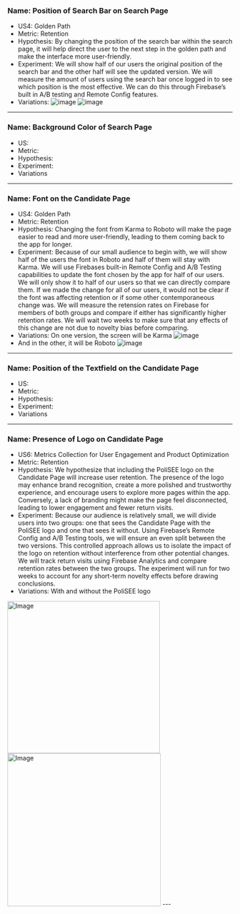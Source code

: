 ### Name: Position of Search Bar on Search Page
- US4: Golden Path
- Metric: Retention 
- Hypothesis: By changing the position of the search bar within the search page, it will help direct the user to the next step in the golden path and make the interface more user-friendly.
- Experiment: We will show half of our users the original position of the search bar and the other half will see the updated version. We will measure the amount of users using the search bar once logged in to see which position is the most effective. We can do this through Firebase’s built in A/B  testing and Remote Config features.
- Variations: ![image](https://github.com/user-attachments/assets/0b1c4f03-c134-4cfc-a3df-d587732acea0)
  ![image](https://github.com/user-attachments/assets/062b51a5-5e9e-4c6a-bf90-854292216ce6)




  
---
### Name: Background Color of Search Page
- US:
- Metric:
- Hypothesis:
- Experiment:
- Variations
---
### Name: Font on the Candidate Page
- US4: Golden Path
- Metric: Retention
- Hypothesis: Changing the font from Karma to Roboto will make the page easier to read and more user-friendly, leading to them coming back to the app for longer.
- Experiment: Because of our small audience to begin with, we will show half of the users the font in Roboto and half of them will stay with Karma. We will use Firebases built-in Remote Config and A/B Testing capabilities to update the font chosen by the app for half of our users. We will only show it to half of our users so that we can directly compare them. If we made the change for all of our users, it would not be clear if the font was affecting retention or if some other contemporaneous change was. We will measure the retension rates on Firebase for members of both groups and compare if either has significantly higher retention rates. We will wait two weeks to make sure that any effects of this change are not due to novelty bias before comparing.
- Variations: On one version, the screen will be Karma
![image](https://github.com/user-attachments/assets/9d573bad-3583-4c79-abb7-ee1817c18557)
- And in the other, it will be Roboto
![image](https://github.com/user-attachments/assets/b834e66e-a65f-4604-b53f-0773da7c686e)

---
### Name: Position of the Textfield on the Candidate Page
- US:
- Metric:
- Hypothesis:
- Experiment:
- Variations
---
### Name: Presence of Logo on Candidate Page
- US6: Metrics Collection for User Engagement and Product Optimization
- Metric: Retention
- Hypothesis: We hypothesize that including the PoliSEE logo on the Candidate Page will increase user retention. The presence of the logo may enhance brand recognition, create a more polished and trustworthy experience, and encourage users to explore more pages within the app. Conversely, a lack of branding might make the page feel disconnected, leading to lower engagement and fewer return visits.
- Experiment: Because our audience is relatively small, we will divide users into two groups: one that sees the Candidate Page with the PoliSEE logo and one that sees it without. Using Firebase’s Remote Config and A/B Testing tools, we will ensure an even split between the two versions. This controlled approach allows us to isolate the impact of the logo on retention without interference from other potential changes. We will track return visits using Firebase Analytics and compare retention rates between the two groups. The experiment will run for two weeks to account for any short-term novelty effects before drawing conclusions.
- Variations: With and without the PoliSEE logo
<img width="341" alt="Image" src="https://github.com/user-attachments/assets/0ed36567-9fe3-4c31-acf2-19bb30459364" />
<img width="343" alt="Image" src="https://github.com/user-attachments/assets/c87832a2-f103-4dea-9913-aa27f751a81a" />
---
